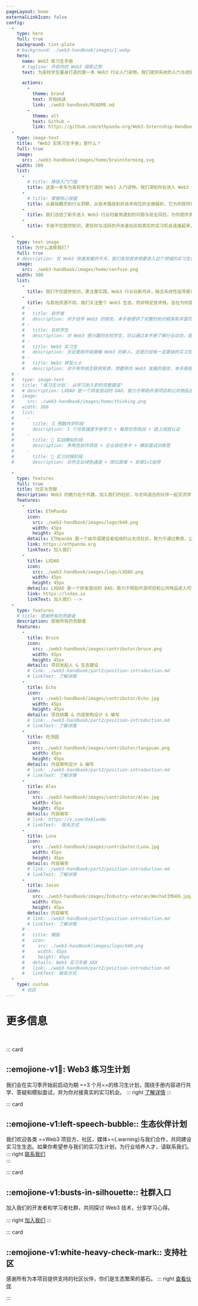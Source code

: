 ```yaml
---
pageLayout: home
externalLinkIcon: false
config:
  -
    type: hero
    full: true
    background: tint-plate
    # background: ./web3-handbook/images/1.webp
    hero:
      name: Web3 练习生手册
      # tagline: 开启你的 Web3 探索之旅
      text: 为高校学生量身打造的第一本 Web3 行业入门读物。我们提供系统的入门与进阶指导，涵盖区块链基础、以太坊生态、行业岗位、实战技能、面试准备等内容，帮助你以正确的方式开启 Web3 之旅，找到属于你的机会。

      actions:
        -
          theme: brand
          text: 开始阅读
          link: ./web3-handbook/README.md
        -
          theme: alt
          text: Github →
          link: https://github.com/ethpanda-org/Web3-Internship-Handbook
  -
    type: image-text
    title: 「Web3 实练习生手册」是什么？ 
    full: true
    image:
      src: ./web3-handbook/images/home/brainstorming.svg
    width: 300
    list:
      -
        # title: 降低入门门槛
        title: 这是一本专为高校学生打造的 Web3 入门读物。我们深知你在进入 Web3 领域时面临的挑战与困惑，因此，这本手册将成为你最可靠的引路人。
      -
        # title: 掌握核心技能
        title: 从基础概念到行业洞察，从技术路径到非技术岗位的全面解析，它为你提供系统、安全、实用的知识体系。
      -
        title: 我们总结了新手进入 Web3 行业时最常遇到的问题与安全风险，为你提供清晰的指导，让你少走弯路。
      -
        title: 手册不仅提供知识，更将你与活跃的开发者社区和真实的实习机会连接起来，我们不仅仅是内容的提供者，更是你进入行业的领路人。

  -
    type: text-image
    title: 为什么选择我们？
    full: true
    # description: 在 Web3 快速发展的今天，我们发现很多想要进入这个领域的实习生往往面临着以下挑战：
    image: 
      src: ./web3-handbook/images/home/confuse.png
    width: 300
    list:
      - 
        title: 我们不仅提供知识，更注重实践。Web3 行业日新月异，缺乏系统性指导是许多新人的痛点。我们致力于为你构建一个安全、高效的学习路径，让你自信迈入 Web3 世界。
      -
        title: 与其他资源不同，我们关注整个 Web3 生态，而非特定技术栈，旨在为你提供更广阔的视角和更丰富的选择。
      # -
      #   title: 自学者
      #   description: 对于自学 Web3 的朋友，本手册提供了完整的知识框架和丰富的学习资源。
      # -
      #   title: 在校学生
      #   description: 对 Web3 感兴趣的在校学生，可以通过本手册了解行业动态，提前规划职业发展方向。
      # -
      #   title: Web3 实习生
      #   description: 无论是刚开始接触 Web3 的新人，还是已经有一定基础的实习生，都能在手册中找到适合自己的内容。
      # -
      #   title: Web2 转型人士
      #   description: 对于有传统互联网背景，想要转向 Web3 发展的朋友，本手册提供了系统的知识体系和转型建议。
  # -
  #   type: image-text
  #   title: "练习生计划： 从学习到入职的完整路径"
  #   # description: LXDAO 是一个研发驱动的 DAO，致力于帮助开源项目和公共物品进入可持续发展的无限循环（Infinite Cycle）。
  #   image: 
  #     src: ./web3-handbook/images/home/thinking.png
  #   width: 300
  #   list:
  #     -
  #       title: 🗓️ 残酷共学阶段
  #       description: 3 个月高强度手册学习 + 每周任务挑战 + 链上成就认证
  #     -
  #       title: 💼 实战模拟阶段
  #       description: 多角色协作项目 + 企业级任务卡 + 模拟面试训练营
  #     -
  #       title: 🔗 实习对接阶段
  #       description: 合作企业绿色通道 + 岗位直推 + 前辈1v1指导

  -
    type: features
    full: true
    title: 社区与贡献 
    description: Web3 的魅力在于共建。加入我们的社区，与志同道合的伙伴一起交流学习，共同探索 Web3 的无限可能。我们鼓励所有贡献者参与手册的迭代与完善，你的知识和经验将帮助更多新人。
    features:
      -
        title: ETHPanda
        icon: 
          src: ./web3-handbook/images/logo/640.png
          width: 45px
          height: 45px
        details: ETHpanda 是一个由华语建设者组成的以太坊社区，致力于通过教育、公共服务、活动和技术创新，连接华语建设者与国际以太坊生态，共同推动以太坊的持续发展与创新。
        link: https://ethpanda.org
        linkText: 加入我们
      -
        title: LXDAO
        icon: 
          src: ./web3-handbook/images/logo/LXDAO.png
          width: 45px
          height: 45px
        details: LXDAO 是一个研发驱动的 DAO，致力于帮助开源项目和公共物品进入可持续发展的无限循环（Infinite Cycle）。
        link: https://lxdao.io
        linkText: 加入我们 -->
  -
    type: features
    # title: 感谢所有的贡献者
    description: 感谢所有的贡献者
    features:
      -
        title: Bruce
        icon:
          src: ./web3-handbook/images/contributor/bruce.png
          width: 45px
          height: 45px
        details: 项目发起人 & 生态建设
        # link: ./web3-handbook/part2/position-introduction.md
        # linkText: 了解详情
      -
        title: Echo
        icon:
          src: ./web3-handbook/images/contributor/Echo.jpg
          width: 45px
          height: 45px
        details: 项目统筹 & 内容架构设计 & 编写
        # link: ./web3-handbook/part2/position-introduction.md
        # linkText: 了解详情
      -
        title: 吃汤圆
        icon:
          src: ./web3-handbook/images/contributor/tangyuan.png
          width: 45px
          height: 45px
        details: 内容架构设计 & 编写
        # link: ./web3-handbook/part2/position-introduction.md
        # linkText: 了解详情
      -
        title: Alex
        icon:
          src: ./web3-handbook/images/contributor/Alex.jpg
          width: 45px
          height: 45px
        details: 内容编写
        # link: https://x.com/0xAlexWu
        # linkText:  联系方式
      -
        title: Luna
        icon:
          src: ./web3-handbook/images/contributor/Luna.jpg
          width: 45px
          height: 45px
        details: 内容编写
        # link: ./web3-handbook/part2/position-introduction.md
        # linkText: 了解详情
      -
        title: Jason
        icon:
          src: ./web3-handbook/images/Industry-veteran/WechatIMG69.jpg
          width: 45px
          height: 45px
        details: 内容编写
        # link: ./web3-handbook/part2/position-introduction.md
        # linkText: 了解详情
      # -
      #   title: 模版
      #   icon:
      #     src: ./web3-handbook/images/logo/640.png
      #     width: 45px
      #     height: 45px
      #   details: Web3 实习手册 XXX
      #   link: ./web3-handbook/part2/position-introduction.md
      #   linkText: 联系方式
  -
    type: custom
      # 社区
---
```



<!-- 这里是自定义区域的内容，会插入到 type: custom 区域的位置 -->
# 更多信息  

<!-- 贡献者样式
![GitHub contributors](https://img.shields.io/github/contributors/pengzhanbo/vuepress-theme-plume?color=32A9C3&labelColor=1B3C4A&logo=contributorcovenant)

[![contributors](https://contrib.rocks/image?repo=pengzhanbo/vuepress-theme-plume)](https://github.com/ethpanda-org/Web3-Internship-Handbook/graphs/contributors)

![Repo beats](https://repobeats.axiom.co/api/embed/b3e16e8802010e72e933f64864a8047e3163e927.svg "Repo Beats analytics image") -->
  
<br>

::: card  

## ::emojione-v1:ledger:: Web3 练习生计划

我们会在实习季开始前启动为期 ==3 个月==的练习生计划，围绕手册内容进行共学、答疑和模拟面试，并为你对接真实的实习机会。
::: right
[了解详情](/)
:::

::: card 

## ::emojione-v1:left-speech-bubble:: 生态伙伴计划


我们欢迎各类 ==Web3 项目方、社区、媒体=={.warning}与我们合作，共同建设实习生生态。如果你希望参与我们的实习生计划，为行业培养人才，请联系我们。
::: right
[联系我们](/)  
:::

::: card  

## ::emojione-v1:busts-in-silhouette:: 社群入口

加入我们的开发者和学习者社群，共同探讨 Web3 技术，分享学习心得。

::: right
[加入我们](/)
:::

::: card 

## ::emojione-v1:white-heavy-check-mark:: 支持社区

感谢所有为本项目提供支持的社区伙伴，你们是生态繁荣的基石。
::: right
[查看伙伴](/)

:::
